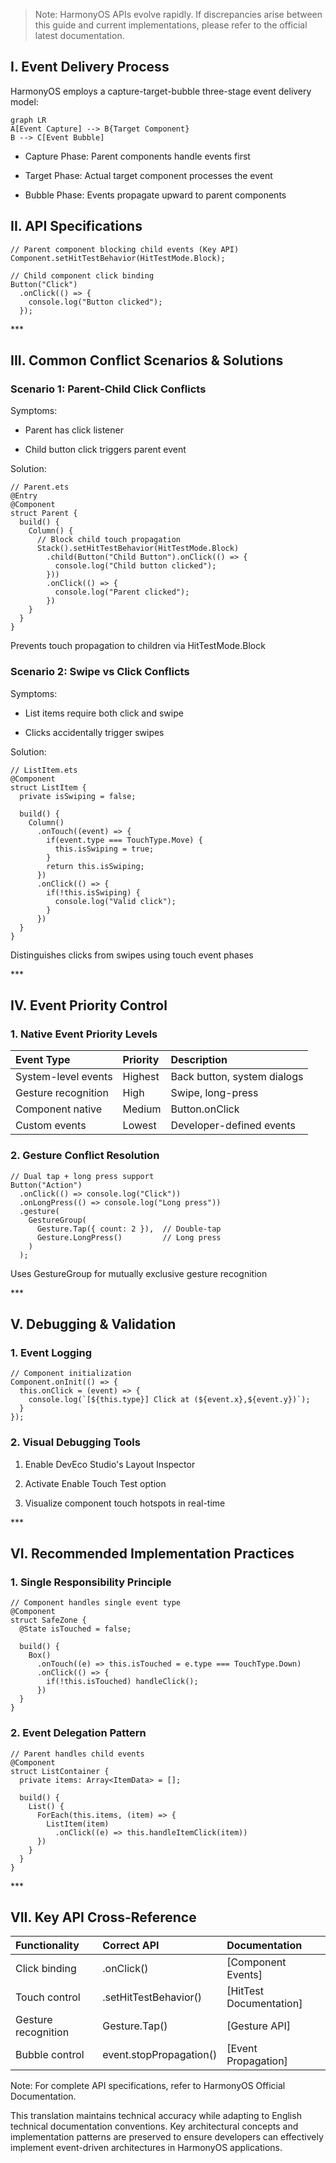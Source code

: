 

> Note: HarmonyOS APIs evolve rapidly. If discrepancies arise between this guide and current implementations, please refer to the official latest documentation.

## I. Event Delivery Process

HarmonyOS employs a ​capture-target-bubble​ three-stage event delivery model:

```
graph LR
A[Event Capture] --> B{Target Component}
B --> C[Event Bubble]
```

* ​Capture Phase: Parent components handle events first

* ​Target Phase: Actual target component processes the event

* ​Bubble Phase: Events propagate upward to parent components

## II. API Specifications

```
// Parent component blocking child events (Key API)
Component.setHitTestBehavior(HitTestMode.Block);

// Child component click binding
Button("Click")
  .onClick(() => {
    console.log("Button clicked");
  });
```

​**​*

## III. Common Conflict Scenarios & Solutions

### Scenario 1: Parent-Child Click Conflicts

​Symptoms:

* Parent has click listener

* Child button click triggers parent event

​Solution:

```
// Parent.ets
@Entry
@Component
struct Parent {
  build() {
    Column() {
      // Block child touch propagation
      Stack().setHitTestBehavior(HitTestMode.Block)
        .child(Button("Child Button").onClick(() => {
          console.log("Child button clicked");
        }))
        .onClick(() => {
          console.log("Parent clicked");
        })
    }
  }
}
```

Prevents touch propagation to children via HitTestMode.Block

### Scenario 2: Swipe vs Click Conflicts

​Symptoms:

* List items require both click and swipe

* Clicks accidentally trigger swipes

​Solution:

```
// ListItem.ets
@Component
struct ListItem {
  private isSwiping = false;

  build() {
    Column()
      .onTouch((event) => {
        if(event.type === TouchType.Move) {
          this.isSwiping = true;
        }
        return this.isSwiping;
      })
      .onClick(() => {
        if(!this.isSwiping) {
          console.log("Valid click");
        }
      })
  }
}
```

Distinguishes clicks from swipes using touch event phases

​**​*

## IV. Event Priority Control

### 1. Native Event Priority Levels

| Event Type          | Priority | Description                 |
| :------------------ | :------- | :-------------------------- |
| System-level events | Highest  | Back button, system dialogs |
| Gesture recognition | High     | Swipe, long-press           |
| Component native    | Medium   | Button.onClick              |
| Custom events       | Lowest   | Developer-defined events    |

### 2. Gesture Conflict Resolution

```
// Dual tap + long press support
Button("Action")
  .onClick(() => console.log("Click"))
  .onLongPress(() => console.log("Long press"))
  .gesture(
    GestureGroup(
      Gesture.Tap({ count: 2 }),  // Double-tap
      Gesture.LongPress()         // Long press
    )
  );
```

Uses GestureGroup for mutually exclusive gesture recognition

​**​*

## V. Debugging & Validation

### 1. Event Logging

```
// Component initialization
Component.onInit(() => {
  this.onClick = (event) => {
    console.log(`[${this.type}] Click at (${event.x},${event.y})`);
  }
});
```

### 2. Visual Debugging Tools

1. Enable DevEco Studio's ​Layout Inspector​

2. Activate ​Enable Touch Test​ option

3. Visualize component touch hotspots in real-time

​**​*

## VI. Recommended Implementation Practices

### 1. Single Responsibility Principle

```
// Component handles single event type
@Component
struct SafeZone {
  @State isTouched = false;
  
  build() {
    Box()
      .onTouch((e) => this.isTouched = e.type === TouchType.Down)
      .onClick(() => {
        if(!this.isTouched) handleClick();
      })
  }
}
```

### 2. Event Delegation Pattern

```
// Parent handles child events
@Component
struct ListContainer {
  private items: Array<ItemData> = [];
  
  build() {
    List() {
      ForEach(this.items, (item) => {
        ListItem(item)
          .onClick((e) => this.handleItemClick(item))
      })
    }
  }
}
```

​**​*

## VII. Key API Cross-Reference

| Functionality       | Correct API             | Documentation           |
| :------------------ | :---------------------- | :---------------------- |
| Click binding       | .onClick()              | [Component Events]      |
| Touch control       | .setHitTestBehavior()   | [HitTest Documentation] |
| Gesture recognition | Gesture.Tap()           | [Gesture API]           |
| Bubble control      | event.stopPropagation() | [Event Propagation]     |

Note: For complete API specifications, refer to HarmonyOS Official Documentation.

This translation maintains technical accuracy while adapting to English technical documentation conventions. Key architectural concepts and implementation patterns are preserved to ensure developers can effectively implement event-driven architectures in HarmonyOS applications.
